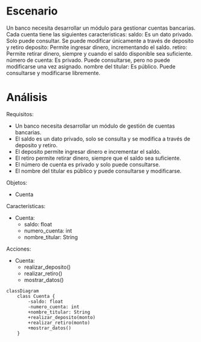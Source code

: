 # Escenario
Un banco necesita desarrollar un módulo para gestionar cuentas bancarias. 
Cada cuenta tiene las siguientes caracteristicas:
saldo: Es un dato privado. Solo puede consultar. Se puede modificar únicamente a través de deposito y retiro
deposito: Permite ingresar dinero, incrementando el saldo.
retiro: Permite retirar dinero, siempre y cuando el saldo disponible sea suficiente.
número de cuenta: Es privado. Puede consultarse, pero no puede modificarse una vez asignado.
nombre del titular: Es público. Puede consultarse y modificarse libremente.

# Análisis
Requisitos:
- Un banco necesita desarrollar un módulo de gestión de cuentas bancarias.
- El saldo es un dato privado, solo se consulta y se modifica a través de deposito y retiro.
- El deposito permite ingresar dinero e incrementar el saldo.
- El retiro permite retirar dinero, siempre que el saldo sea suficiente.
- El número de cuenta es privado y solo puede consultarse.
- El nombre del titular es público y puede consultarse y modificarse.

Objetos:
- Cuenta

Características:
- Cuenta:
    - saldo: float
    - numero_cuenta: int
    - nombre_titular: String

Acciones:
- Cuenta:
    - realizar_deposito()
    - realizar_retiro()
    - mostrar_datos()

```mermaid
classDiagram
    class Cuenta {
        -saldo: float
        -numero_cuenta: int
        +nombre_titular: String
        +realizar_deposito(monto)
        +realizar_retiro(monto)
        +mostrar_datos()
    }
```